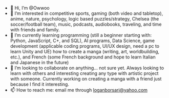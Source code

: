 - 👋 Hi, I’m @Owwoo
- 👀 I’m interested in competitive sports, gaming (both video and tabletop), anime, nature, psychology, logic based puzzles/strategy, Chelsea (the soccer/football team), music, podcasts, audiobooks, traveling, and time with friends and family.
- 🌱 I’m currently learning programming (still a beginner starting with: Python, JavaScript, C+, and SQL), AI programs, Data Science, game development (applicable coding programs, UI/UX design, need a pc to learn Unity and UE) how to create a manga (writing, art, worldbuilding, etc.), and French (some French background and hope to learn Italian and Japanese in the future)
- 💞️ I’m looking to collaborate on anything... not sure yet. Always looking to learn with others and interesting creating any type with artistic project with someone. Currently working on creating a manga with a friend just because I find it interesting.
- 📫 How to reach me: email me through loganborsari@yahoo.com

<!---
Owwoo/Owwoo is a ✨ special ✨ repository because its `README.md` (this file) appears on your GitHub profile.
You can click the Preview link to take a look at your changes.
--->
